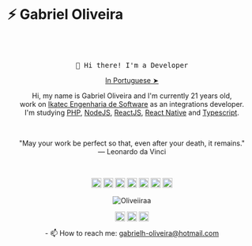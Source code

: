 # ⚡ Gabriel Oliveira
   <br><br>
    <p align="center"> <samp>
    👋 Hi there! I'm a Developer
  </samp>
  <p align="center"><a href="./README.pt-br.md">In Portuguese ➤</a></p>
  
</p>

<!-- ABOUT OF ME -->
<p align="center" style="text-align: center;">
Hi, my name is Gabriel Oliveira and I'm currently 21 years old,<br> work on <a href="https://www.linkedin.com/company/ikatec/">Ikatec Engenharia de Software</a> as an integrations developer.<br> I'm studying <a href="https://www.php.net/">PHP</a>, <a href="https://nodejs.org/en/">NodeJS</a>, <a href="https://pt-br.reactjs.org/">ReactJS</a>, <a href="https://reactnative.dev/">React Native</a> and <a href="https://www.typescriptlang.org/">Typescript</a>. 
</p>
<!-- QUOTE -->
<br>
<p align="center">
"May your work be perfect so that, even after your death, it remains."
<br>
― Leonardo da Vinci
</p>
<br>

<!-- SOCIAL MEDIAS -->
<p align="center">
<img src="https://devicons.github.io/devicon/devicon.git/icons/php/php-original.svg" alt="react" width="20" height="20"/>
<img src="https://devicons.github.io/devicon/devicon.git/icons/react/react-original-wordmark.svg" alt="react" width="20" height="20"/>
<img src="https://devicons.github.io/devicon/devicon.git/icons/css3/css3-original-wordmark.svg" alt="css3"  width="20" height="20"/>
<img src="https://devicons.github.io/devicon/devicon.git/icons/html5/html5-original-wordmark.svg" alt="html5"  width="20" height="20"/>
<img src="https://devicons.github.io/devicon/devicon.git/icons/javascript/javascript-original.svg" alt="javascript" width="20" height="20"/>
<img src="https://devicon.dev/devicon.git/icons/typescript/typescript-original.svg" alt="typescript" width="20" height="20"/> 
<img src="https://devicons.github.io/devicon/devicon.git/icons/nodejs/nodejs-original.svg" alt="nodejs" width="20" height="20"/></p><p align="center">
<img src="https://github-readme-stats.vercel.app/api?username=Oliveiiraa&show_icons=true&theme=graywhite" alt="Oliveiiraa"/>
</p>

<p align="center">
<a href="https://linkedin.com/in/gabriel-h-oliveira" target="blank"><img align="center" src="https://cdn.jsdelivr.net/npm/simple-icons@3.0.1/icons/linkedin.svg" alt="Oliveiiraa" height="20" width="20" /></a>
<a href="https://instagram.com/_oliveiiraa_" target="blank"><img align="center" src="https://cdn.jsdelivr.net/npm/simple-icons@3.0.1/icons/instagram.svg" alt="Oliveiiraa" height="20" width="20" /></a>
<a href="http://wa.me/5514998921088" target="blank"><img align="center" src="https://cdn.jsdelivr.net/npm/simple-icons@3.0.1/icons/whatsapp.svg" alt="Oliveiiraa" height="20" width="20" /></a>
</p>

<p align="center">
- 📫 How to reach me: <a href="mailto:gabrielh-oliveira@hotmail.com">gabrielh-oliveira@hotmail.com</a>
</p>
